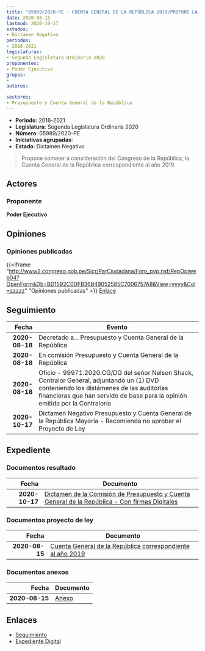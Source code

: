 ```yaml
---
title: "05989/2020-PE - CUENTA GENERAL DE LA REPÚBLICA 2019/PROPONE LA..."
date: 2020-08-15
lastmod: 2020-10-17
estados:
- Dictamen Negativo
periodos:
- 2016-2021
legislaturas:
- Segunda Legislatura Ordinaria 2020
proponentes:
- Poder Ejecutivo
grupos:
- 
autores:

sectores:
- Presupuesto y Cuenta General de la República
---
```

- **Periodo**: 2016-2021
- **Legislatura**: Segunda Legislatura Ordinaria 2020
- **Número**: 05989/2020-PE
- **Iniciativas agrupadas**: 
- **Estado**: Dictamen Negativo

> Propone someter a consideración del Congreso de la República, la Cuenta General de la República correspondiente al año 2019.


## Actores

### Proponente

**Poder Ejecutivo**

## Opiniones

### Opiniones publicadas

{{<iframe "http://www2.congreso.gob.pe/Sicr/ParCiudadana/Foro_pvp.nsf/RepOpiweb04?OpenForm&Db=BD1592C0DFB36B49052585C7006757A8&View=yyyy&Col=zzzzz" "Opiniones publicadas" >}}
[Enlace](http://www2.congreso.gob.pe/Sicr/ParCiudadana/Foro_pvp.nsf/RepOpiweb04?OpenForm&Db=BD1592C0DFB36B49052585C7006757A8&View=yyyy&Col=zzzzz)


## Seguimiento

| Fecha | Evento |
|------:|--------|
| **2020-08-18** | Decretado a... Presupuesto y Cuenta General de la República |
| **2020-08-18** | En comisión Presupuesto y Cuenta General de la República |
| **2020-08-18** | Oficio - 99971.2020.CG/DG del señor Nelson Shack, Contralor General, adjuntando un (1) DVD conteniendo los distámenes de las auditorías financieras que han servido de base para la opinión emitida por la Contraloría |
| **2020-10-17** | Dictamen Negativo Presupuesto y Cuenta General de la República Mayoria - Recomienda no aprobar el Proyecto de Ley |

## Expediente

### Documentos resultado

| Fecha | Documento |
|------:|-----------|
| **2020-10-17** | [Dictamen de la Comisión de Presupuesto y Cuenta General de la República - Con firmas Digitales](https://leyes.congreso.gob.pe/Documentos/2016_2021/Proyectos_de_Ley_y_de_Resoluciones_Legislativas/Proyectos_Firmas_digitales/05989DC17MAY_20201017.pdf) |

### Documentos proyecto de ley

| Fecha | Documento |
|------:|-----------|
| **2020-08-15** | [Cuenta General de la República correspondiente al año 2019](http://www.leyes.congreso.gob.pe/Documentos/2016_2021/Proyectos_de_Ley_y_de_Resoluciones_Legislativas/PL05989-20200815.pdf) |

### Documentos anexos

| Fecha | Documento |
|------:|-----------|
| **2020-08-15** | [Anexo](http://www.leyes.congreso.gob.pe/Documentos/2016_2021/Proyectos_de_Ley_y_de_Resoluciones_Legislativas/Anexos/ANEXO-05989.pdf) |

## Enlaces

- [Seguimiento](http://www2.congreso.gob.pe/Sicr/TraDocEstProc/CLProLey2016.nsf/f7fff46988ca05b1052578e100829cc7/ab9b117c7cd4c50e052585c7006ca09e?OpenDocument)
- [Expediente Digital](http://www2.congreso.gob.pe/Sicr/TraDocEstProc/Expvirt_2011.nsf/visbusqptramdoc1621/05989?opendocument)

